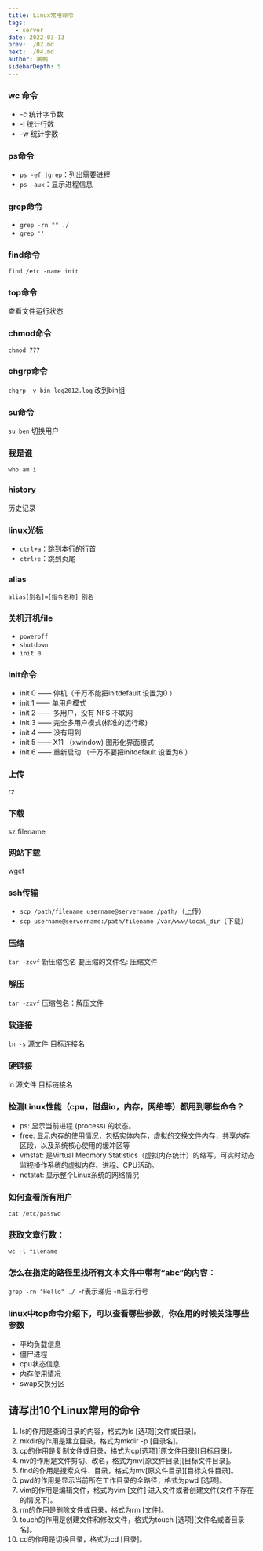 ```yaml
---
title: Linux常用命令
tags: 
  - server
date: 2022-03-13
prev: ./02.md
next: ./04.md
author: 黄鸭
sidebarDepth: 5
---
```


### wc 命令

- -c 统计字节数
- -l 统计行数
- -w 统计字数

### ps命令


- `ps -ef |grep`：列出需要进程
- `ps -aux`：显示进程信息
### grep命令
- `grep -rn "" ./`
- `grep ''`

### find命令

`find /etc -name init`

### top命令

查看文件运行状态

### chmod命令

`chmod 777 `

### chgrp命令

`chgrp -v bin log2012.log` 改到bin组

### su命令

`su ben` 切换用户

### 我是谁

`who am i`

### history

历史记录

### linux光标

- `ctrl+a`：跳到本行的行首
- `ctrl+e`：跳到页尾

### alias 

`alias[别名]=[指令名称] 别名`

### 关机开机file

- `poweroff`
- `shutdown`
- `init 0`

### init命令

- init 0 —— 停机（千万不能把initdefault 设置为0 ） 
- init 1 —— 单用户模式 
- init 2 —— 多用户，没有 NFS 不联网
- init 3 —— 完全多用户模式(标准的运行级) 
- init 4 —— 没有用到 
- init 5 —— X11 （xwindow) 图形化界面模式
- init 6 —— 重新启动 （千万不要把initdefault 设置为6 ）

### 上传

rz

### 下载

sz filename

### 网站下载

wget 

### ssh传输

- `scp /path/filename username@servername:/path/`（上传）
- `scp username@servername:/path/filename /var/www/local_dir`（下载）

### 压缩

`tar -zcvf` 新压缩包名 要压缩的文件名: 压缩文件

### 解压

`tar -zxvf` 压缩包名：解压文件

### 软连接

`ln -s` 源文件 目标连接名

### 硬链接

ln 源文件 目标链接名

### 检测Linux性能（cpu，磁盘io，内存，网络等）都用到哪些命令？

- ps: 显示当前进程 (process) 的状态。
- free: 显示内存的使用情况，包括实体内存，虚拟的交换文件内存，共享内存区段，以及系统核心使用的缓冲区等
- vmstat: 是Virtual Meomory Statistics（虚拟内存统计）的缩写，可实时动态监视操作系统的虚拟内存、进程、CPU活动。
- netstat: 显示整个Linux系统的网络情况

### 如何查看所有用户
`cat /etc/passwd`

### 获取文章行数：
`wc -l filename`

### 怎么在指定的路径里找所有文本文件中带有“abc”的内容：
`grep -rn "Hello" ./ `-r表示递归 -n显示行号

### linux中top命令介绍下，可以查看哪些参数，你在用的时候关注哪些参数
- 平均负载信息
- 僵尸进程
- cpu状态信息
- 内存使用情况
- swap交换分区

## 请写出10个Linux常用的命令

1. ls的作用是查询目录的内容，格式为ls [选项][文件或目录]。
2. mkdir的作用是建立目录，格式为mkdir -p [目录名]。
3. cp的作用是复制文件或目录，格式为cp[选项][原文件目录][目标目录]。
4. mv的作用是文件剪切、改名，格式为mv[原文件目录][目标文件目录]。
5. find的作用是搜索文件、目录，格式为mv[原文件目录][目标文件目录]。
6. pwd的作用是显示当前所在工作目录的全路径，格式为pwd [选项]。
7. vim的作用是编辑文件，格式为vim [文件] 进入文件或者创建文件(文件不存在的情况下)。
8. rm的作用是删除文件或目录，格式为rm [文件]。
9. touch的作用是创建文件和修改文件，格式为touch [选项][文件名或者目录名]。
10. cd的作用是切换目录，格式为cd [目录]。